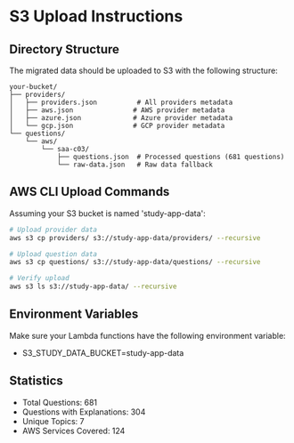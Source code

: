 # S3 Upload Instructions

## Directory Structure
The migrated data should be uploaded to S3 with the following structure:

```
your-bucket/
├── providers/
│   ├── providers.json          # All providers metadata
│   ├── aws.json               # AWS provider metadata
│   ├── azure.json             # Azure provider metadata
│   └── gcp.json               # GCP provider metadata
└── questions/
    └── aws/
        └── saa-c03/
            ├── questions.json  # Processed questions (681 questions)
            └── raw-data.json   # Raw data fallback
```

## AWS CLI Upload Commands
Assuming your S3 bucket is named 'study-app-data':

```bash
# Upload provider data
aws s3 cp providers/ s3://study-app-data/providers/ --recursive

# Upload question data
aws s3 cp questions/ s3://study-app-data/questions/ --recursive

# Verify upload
aws s3 ls s3://study-app-data/ --recursive
```

## Environment Variables
Make sure your Lambda functions have the following environment variable:
- S3_STUDY_DATA_BUCKET=study-app-data

## Statistics
- Total Questions: 681
- Questions with Explanations: 304
- Unique Topics: 7
- AWS Services Covered: 124
